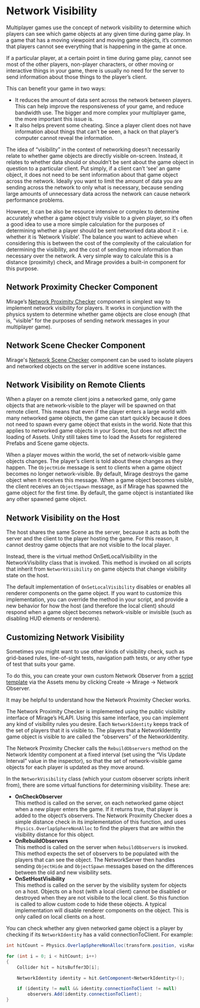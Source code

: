 # Network Visibility

Multiplayer games use the concept of network visibility to determine which players can see which game objects at any given time during game play. In a game that has a moving viewpoint and moving game objects, it’s common that players cannot see everything that is happening in the game at once.

If a particular player, at a certain point in time during game play, cannot see most of the other players, non-player characters, or other moving or interactive things in your game, there is usually no need for the server to send information about those things to the player’s client.

This can benefit your game in two ways:
-   It reduces the amount of data sent across the network between players. This can help improve the responsiveness of your game, and reduce bandwidth use. The bigger and more complex your multiplayer game, the more important this issue is.
-   It also helps prevent some cheating. Since a player client does not have information about things that can’t be seen, a hack on that player’s computer cannot reveal the information.

The idea of “visibility” in the context of networking doesn’t necessarily relate to whether game objects are directly visible on-screen. Instead, it relates to whether data should or shouldn’t be sent about the game object in question to a particular client. Put simply, if a client can’t ‘see’ an game object, it does not need to be sent information about that game object across the network. Ideally you want to limit the amount of data you are sending across the network to only what is necessary, because sending large amounts of unnecessary data across the network can cause network performance problems.

However, it can be also be resource intensive or complex to determine accurately whether a game object truly visible to a given player, so it’s often a good idea to use a more simple calculation for the purposes of determining whether a player should be sent networked data about it - i.e. whether it is ‘Network Visible’. The balance you want to achieve when considering this is between the cost of the complexity of the calculation for determining the visibility, and the cost of sending more information than necessary over the network. A very simple way to calculate this is a distance (proximity) check, and Mirage provides a built-in component for this purpose.

## Network Proximity Checker Component

Mirage’s [Network Proximity Checker](../Components/NetworkProximityChecker.md) component is simplest way to implement network visibility for players. It works in conjunction with the physics system to determine whether game objects are close enough (that is, “visible” for the purposes of sending network messages in your multiplayer game).

## Network Scene Checker Component

Mirage's [Network Scene Checker](../Components/NetworkSceneChecker.md) component can be used to isolate players and networked objects on the server in additive scene instances.

## Network Visibility on Remote Clients

When a player on a remote client joins a networked game, only game objects that are network-visible to the player will be spawned on that remote client. This means that even if the player enters a large world with many networked game objects, the game can start quickly because it does not need to spawn every game object that exists in the world. Note that this applies to networked game objects in your Scene, but does not affect the loading of Assets. Unity still takes time to load the Assets for registered Prefabs and Scene game objects.

When a player moves within the world, the set of network-visible game objects changes. The player’s client is told about these changes as they happen. The `ObjectHide` message is sent to clients when a game object becomes no longer network-visible. By default, Mirage destroys the game object when it receives this message. When a game object becomes visible, the client receives an `ObjectSpawn` message, as if Mirage has spawned the game object for the first time. By default, the game object is instantiated like any other spawned game object.

## Network Visibility on the Host

The host shares the same Scene as the server, because it acts as both the server and the client to the player hosting the game. For this reason, it cannot destroy game objects that are not visible to the local player.

Instead, there is the virtual method OnSetLocalVisibility in the NetworkVisibility class that is invoked. This method is invoked on all scripts that inherit from `NetworkVisibility` on game objects that change visibility state on the host.

The default implementation of `OnSetLocalVisibility` disables or enables all renderer components on the game object. If you want to customize this implementation, you can override the method in your script, and provide a new behavior for how the host (and therefore the local client) should respond when a game object becomes network-visible or invisible (such as disabling HUD elements or renderers).

## Customizing Network Visibility

Sometimes you might want to use other kinds of visibility check, such as grid-based rules, line-of-sight tests, navigation path tests, or any other type of test that suits your game.

To do this, you can create your own custom Network Observer from a [script template](../General/ScriptTemplates.md) via the Assets menu by clicking Create -> Mirage -> Network Observer.

It may be helpful to understand how the Network Proximity Checker works.

The Network Proximity Checker is implemented using the public visibility interface of Mirage’s HLAPI. Using this same interface, you can implement any kind of visibility rules you desire. Each `NetworkIdentity` keeps track of the set of players that it is visible to. The players that a NetworkIdentity game object is visible to are called the “observers” of the NetworkIdentity.

The Network Proximity Checker calls the `RebuildObservers` method on the Network Identity component at a fixed interval (set using the “Vis Update Interval” value in the inspector), so that the set of network-visible game objects for each player is updated as they move around.

In the `NetworkVisibility` class (which your custom observer scripts inherit from), there are some virtual functions for determining visibility. These are:
-   **OnCheckObserver**  
    This method is called on the server, on each networked game object when a new player enters the game. If it returns true, that player is added to the object’s observers. The Network Proximity Checker does a simple distance check in its implementation of this function, and uses `Physics.OverlapSphereNonAlloc` to find the players that are within the visibility distance for this object.
-   **OnRebuildObservers**  
    This method is called on the server when `RebuildObservers` is invoked. This method expects the set of observers to be populated with the players that can see the object. The NetworkServer then handles sending `ObjectHide` and `ObjectSpawn` messages based on the differences between the old and new visibility sets.
-   **OnSetHostVisibility**  
    This method is called on the server by the visibility system for objects on a host.  Objects on a host (with a local client) cannot be disabled or destroyed when they are not visibile to the local client. So this function is called to allow custom code to hide these objects. A typical implementation will disable renderer components on the object. This is only called on local clients on a host.

You can check whether any given networked game object is a player by checking if its `NetworkIdentity` has a valid connectionToClient. For example:

``` cs
int hitCount = Physics.OverlapSphereNonAlloc(transform.position, visRange, hitsBuffer3D, castLayers);

for (int i = 0; i < hitCount; i++)
{
    Collider hit = hitsBuffer3D[i];

    NetworkIdentity identity = hit.GetComponent<NetworkIdentity>();

    if (identity != null && identity.connectionToClient != null)
        observers.Add(identity.connectionToClient);
}
```
